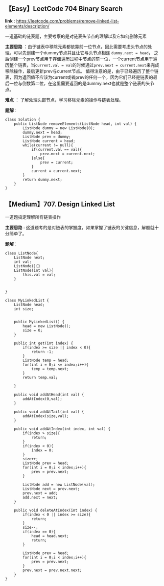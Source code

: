## 【Easy】LeetCode 704 Binary Search
**link** : https://leetcode.com/problems/remove-linked-list-elements/description/

一道基础的链表题，主要考察的是对链表头节点的理解以及它如何删除元素

**主要思路** ：由于链表中移除元素都依靠前一位节点，因此需要考虑头节点的处理。可以先创建一个dummy节点并且让它与头节点相连 `dummy.next = head`，
之后创建一个prev节点用于存储遍历过程中节点的前一位，一个current节点用于遍历整个链表，当`current.val = val`的时候通过`prev.next = current.next`来完成移除操作，最后更新prev与current节点。
值得注意的是，由于已经遍历了整个链表，因为返回值不应该为current或者prev的任何一个，因为它们已经是链表的最后一位与倒数第二位，在这里需要返回的是dummy.next也就是整个链表的头节点。

**难点** ： 了解处理头部节点，学习移除元素的操作与链表处理。

**题解**：

```
class Solution {
    public ListNode removeElements(ListNode head, int val) {
        ListNode dummy = new ListNode(0);
        dummy.next = head;
        ListNode prev = dummy;
        ListNode current = head;
        while(current != null){
            if(current.val == val){
                prev.next = current.next;
            }else{
                prev = current;
            }
            current = current.next;
        }
        return dummy.next;
    }
}
```
## 【Medium】707. Design Linked List

一道题搞定理解所有链表操作

**主要思路** : 这道题考的是对链表的掌握度，如果掌握了链表的关键信息，解题就十分简单了。

**题解**：

```
class ListNode{
    ListNode next;
    int val;
    ListNode(){}
    ListNode(int val){
        this.val = val;
    }

    
}

class MyLinkedList {
    ListNode head;
    int size;
    

    public MyLinkedList() {
        head = new ListNode();
        size = 0;
    }
    
    public int get(int index) {
        if(index >= size || index < 0){
            return -1;
        }
        ListNode temp = head;
        for(int i = 0;i <= index;i++){
            temp = temp.next;
        }
        return temp.val;
        
    }
    
    public void addAtHead(int val) {
        addAtIndex(0,val);
    }
    
    public void addAtTail(int val) {
        addAtIndex(size,val);
    }
    
    public void addAtIndex(int index, int val) {
        if(index > size){
            return;
        }
        if(index < 0){
            index = 0;
        }
        size++;
        ListNode prev = head;
        for(int i = 0;i < index;i++){
            prev = prev.next;
        }

        ListNode add = new ListNode(val);
        ListNode next = prev.next;
        prev.next = add;
        add.next = next;
    }
    
    public void deleteAtIndex(int index) {
        if(index < 0 || index >= size){
            return;
        }
        size--;
        if(index == 0){
            head = head.next;
            return;
        }

        ListNode prev = head;
        for(int i = 0;i < index;i++){
            prev = prev.next;
        }
        prev.next = prev.next.next;
    }
}
```

